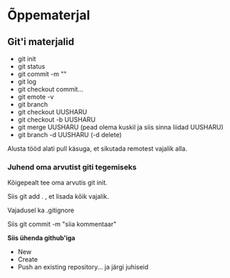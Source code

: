 # Õppematerjal
## Git'i materjalid
- git init
- git status
- git commit -m ""
- git log
- git checkout commit...
- git emote -v
- git branch
- git checkout UUSHARU
- git checkout -b UUSHARU
- git merge UUSHARU (pead olema kuskil ja siis sinna liidad UUSHARU)
- git branch -d UUSHARU (-d delete)

Alusta tööd alati pull käsuga, et sikutada remotest vajalik alla.

### Juhend oma arvutist giti tegemiseks
Kõigepealt tee oma arvutis git init.

Siis git add . , et lisada kõik vajalik.

Vajadusel ka .gitignore

Siis git commit -m "siia kommentaar"

**Siis ühenda github'iga**
- New
- Create
- Push an existing repository...
ja järgi juhiseid